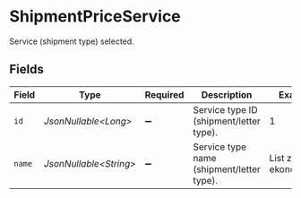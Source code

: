 # ShipmentPriceService

Service (shipment type) selected.


## Fields

| Field                                     | Type                                      | Required                                  | Description                               | Example                                   |
| ----------------------------------------- | ----------------------------------------- | ----------------------------------------- | ----------------------------------------- | ----------------------------------------- |
| `id`                                      | *JsonNullable\<Long>*                     | :heavy_minus_sign:                        | Service type ID (shipment/letter type).   | 1                                         |
| `name`                                    | *JsonNullable\<String>*                   | :heavy_minus_sign:                        | Service type name (shipment/letter type). | List zwykły ekonomiczny                   |